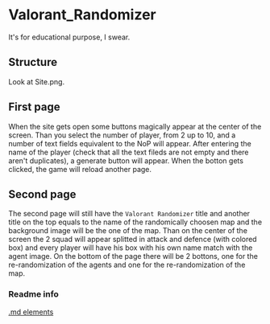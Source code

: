 # Valorant_Randomizer
It's for educational purpose, I swear.

## Structure
Look at Site.png.

## First page
When the site gets open some buttons magically appear at the center of the screen.
Than you select the number of player, from 2 up to 10, and a number of text fields equivalent to the NoP will appear.
After entering the name of the player (check that all the text fileds are not empty and there aren't duplicates), a generate button will appear.
When the botton gets clicked, the game will reload another page.

## Second page
The second page will still have the ``Valorant Randomizer`` title and another title on the top equals to the name of the randomically choosen map and the background image will be the one of the map.
Than on the center of the screen the 2 squad will appear splitted in attack and defence (with colored box) and every player will have his box with his own name match with the agent image.
On the bottom of the page there will be 2 bottons, one for the re-randomization of the agents and one for the re-randomization of the map.

### Readme info
[.md elements](https://medium.com/@saumya.ranjan/how-to-write-a-readme-md-file-markdown-file-20cb7cbcd6f)